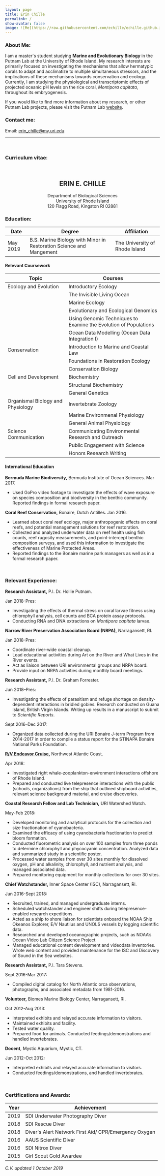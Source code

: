 ```yaml
---
layout: page  
title: Erin Chille  
permalink: /  
show-avatar: false  
image: ![Me](https://raw.githubusercontent.com/echille/echille.github.io/master/img/IMG-2540.JPG)  
---
```


### About Me:

I am a master's student studying **Marine and Evolutionary Biology** in the Putnam Lab at the University of Rhode Island. My research interests are primarily focused on investigating the mechanisms that allow hermatypic corals to adapt and acclimatize to multiple simultaneous stressors, and the implications of these mechanisms towards conservation and ecology. Currently, I am studying the physiological and transcriptomic effects of projected oceanic pH levels on the rice coral, *Montipora capitata*, throughout its embryogenesis.

If you would like to find more information about my research, or other Putnam Lab projects, please visit the Putnam Lab [website](http://putnamlab.com/).


### Contact me:

Email: [erin_chille@my.uri.edu](mailto:erin_chille@my.uri.edu) 


---

&nbsp;

### Curriculum vitae:

&nbsp;
&nbsp;
&nbsp;

## <center>ERIN E. CHILLE</center>
<center>Department of Biological Sciences</center>
<center>University of Rhode Island</center>
<center>120 Flagg Road, Kingston RI 02881</center>



### **Education:**

| Date | Degree | Affiliation |
|------|--------|-------------|
| May 2019 | B.S. Marine Biology with Minor in Restoration Science and Mangement | The University of Rhode Island |  


#### Relevant Coursework


|Topic| Courses|
|---|---|
|Ecology and Evolution |Introductory Ecology|
||The Invisible Living Ocean|
||Marine Ecology|
|| Evolutionary and Ecological Genomics|
||Using Genomic Techniques to Examine the Evolution of Populations|
||Ocean Data Modelling (Ocean Data Integration I)|
|Conservation |Introduction to Marine and Coastal Law|
||Foundations in Restoration Ecology|
||Conservation Biology|
|Cell and Development|Biochemistry|
||Structural Biochemistry|
||General Genetics|
|Organismal Biology and Physiology|Invertebrate Zoology|
|| Marine Environmenal Physiology|
||General Animal Physiology|
|Science Communication|Communicating Environmental Research and Outreach|
||Public Engagement with Science|
||Honors Research Writing|


#### International Education 

**Bermuda Marine Biodiversity,** Bermuda Institute of Ocean Sciences. Mar 2017.
- Used GoPro video footage to investigate the effects of wave exposure on species composition and biodiversity in the benthic community. Reported findings in formal research paper.

**Coral Reef Conservation,** Bonaire, Dutch Antilles. Jan 2016.
* Learned about coral reef ecology, major anthropogenic effects on coral reefs, and potential management solutions for reef restoration.
* Collected and analyzed underwater data on reef health using fish counts, reef rugosity measurements, and point-intercept benthic composition surveys, and used this information to investigate the effectiveness of Marine Protected Areas.
* Reported findings to the Bonaire marine park managers as well as in a formal research paper.

&nbsp;

### **Relevant Experience:**

**Research Assistant,** P.I. Dr. Hollie Putnam.  

Jan 2018-Pres:
* Investigating the effects of thermal stress on coral larvae fitness using chlorophyll analysis, cell counts and BCA protein assay protocols. 
* Conducting RNA and DNA extractions on *Montipora capitata* larvae.

**Narrow River Preservation Association Board (NRPA),** Narragansett, RI.  

Jan 2018-Pres:
* Coordinate river-wide coastal cleanup.
* Lead educational activities during Art on the River and What Lives in the River events.
* Act as liaison between URI environmental groups and NRPA board.
* Provide input on NRPA activities during monthly board meetings.  

**Research Assistant,** P.I. Dr. Graham Forrester.  

Jun 2018–Pres:
* Investigating the effects of parasitism and refuge shortage on density-dependent interactions in bridled gobies. Research conducted on Guana Island, British Virgin Islands. Writing up results in a manuscript to submit to *Scientific Reports*.

Sept 2016–Dec 2017:
* Organized data collected during the URI Bonaire J-term Program from 2014-2017 in order to compile a status report for the STINAPA Bonaire National Parks Foundation.  

**[R/V Endeavor Cruise](https://web.uri.edu/gso/news/not-your-typical-undergraduate-class-endeavorlive/),** Northwest Atlantic Coast.  

Apr 2018:
* Investigated right whale-zooplankton-environment interactions offshore of Rhode Island.
* Prepared and conducted live telepresence interactions with the public (schools, organizations) from the ship that outlined shipboard activities, relevant science background material, and cruise discoveries.  

**Coastal Research Fellow and Lab Technician,** URI Watershed Watch.  

May-Feb 2018:
* Developed monitoring and analytical protocols for the collection and size fractionation of cyanobacteria.
* Examined the efficacy of using cyanobacteria fractionation to predict bloom formation.
* Conducted fluorometric analysis on over 100 samples from three ponds to determine chlorophyll and phycocyanin concentration. Analyzed data and summarized study in a scientific poster.
* Processed water samples from over 30 sites monthly for dissolved oxygen, pH and alkalinity, chlorophyll, and nutrient analysis, and managed associated data.
* Prepared monitoring equipment for monthly collections for over 30 sites.  

**Chief Watchstander,**
Inner Space Center (ISC), Narragansett, RI.

Jun 2016-Sept 2018:
* Recruited, trained, and managed undergraduate interns.
* Scheduled watchstander and engineer shifts during telepresence-enabled research expeditions.
* Acted as a ship to shore liaison for scientists onboard the NOAA Ship Okeanos Explorer, E/V Nautilus and UNOLS vessels by logging scientific data.
* Researched and developed oceanographic projects, such as NOAA’s Ocean Video Lab Citizen Science Project
* Managed educational content development and videodata inventories. Wrote web content and provided maintenance for the ISC and Discovery of Sound in the Sea websites.

**Research Assistant,** P.I. Tara Stevens.

Sept 2016-Mar 2017:
* Compiled digital catalog for North Atlantic orca observations, photographs, and associated metadata from 1981-2016.

**Volunteer,** Biomes Marine Biology Center, Narragansett, RI.

Oct 2012-Aug 2013:
* Interpreted exhibits and relayed accurate information to visitors. 
* Maintained exhibits and facility.
* Tested water quality.
* Prepared food for animals. Conducted feedings/demonstrations and handled invertebrates.

**Docent,** Mystic Aquarium, Mystic, CT.

Jun 2012-Oct 2012:
* Interpreted exhibits and relayed accurate information to visitors.
* Conducted feedings/demonstrations, and handled invertebrates.

&nbsp;
&nbsp;

### Certifications and Awards:

| Year | Achievement |
|------|-------------|
|2019| SDI Underwater Photography Diver|
|2018| SDI Rescue Diver|
|2018| Diver's Alert Network First Aid/ CPR/Emergency Oxygen|
|2016| AAUS Scientific Diver|
|2016| SDI Nitrox Diver|
|2015|Girl Scout Gold Awardee| 


*C.V. updated 1 October 2019*